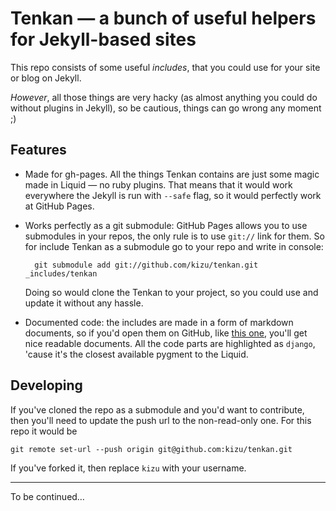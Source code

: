 # Tenkan — a bunch of useful helpers for Jekyll-based sites

This repo consists of some useful _includes_, that you could use for your site or blog on Jekyll.

_However_, all those things are very hacky (as almost anything you could do without plugins in Jekyll), so be cautious, things can go wrong any moment ;)

## Features

- Made for gh-pages. All the things Tenkan contains are just some magic made in Liquid — no ruby plugins. That means that it would work everywhere the Jekyll is run with `--safe` flag, so it would perfectly work at GitHub Pages.

- Works perfectly as a git submodule: GitHub Pages allows you to use submodules in your repos, the only rule is to use `git://` link for them. So for include Tenkan as a submodule go to your repo and write in console:

        git submodule add git://github.com/kizu/tenkan.git _includes/tenkan

    Doing so would clone the Tenkan to your project, so you could use and update it without any hassle.

- Documented code: the includes are made in a form of markdown documents, so if you'd open them on GitHub, like [this one](get_title.md), you'll get nice readable documents. All the code parts are highlighted as `django`, 'cause it's the closest available pygment to the Liquid.

## Developing

If you've cloned the repo as a submodule and you'd want to contribute, then you'll need to update the push url to the non-read-only one. For this repo it would be

    git remote set-url --push origin git@github.com:kizu/tenkan.git

If you've forked it, then replace `kizu` with your username.

- - -

To be continued…
